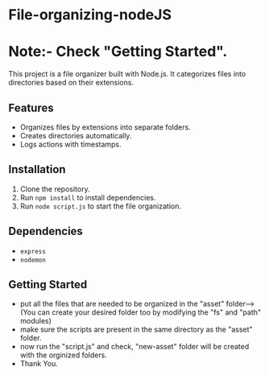 # File-organizing-nodeJS

# Note:- Check "Getting Started".
This project is a file organizer built with Node.js. It categorizes files into directories based on their extensions.

## Features
- Organizes files by extensions into separate folders.
- Creates directories automatically.
- Logs actions with timestamps.

## Installation
1. Clone the repository.
2. Run `npm install` to install dependencies.
3. Run `node script.js` to start the file organization.

## Dependencies
- `express`
- `nodemon`

## Getting Started
- put all the files that are needed to be organized in the "asset" folder-->(You can create your desired folder too by modifying the "fs" and "path" modules)
- make sure the scripts are present in the same directory as the "asset" folder.
- now run the "script.js" and check, "new-asset" folder will be created with the orginized folders.
- Thank You.
